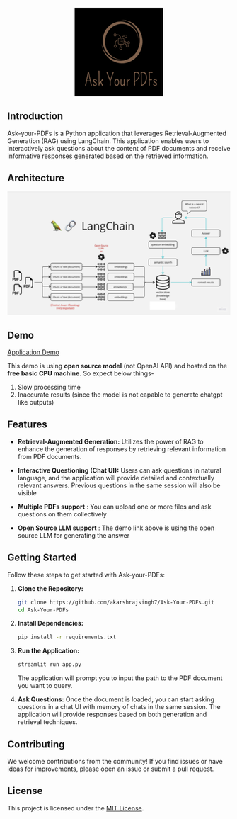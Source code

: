 <p align="center">
  <img src="https://github.com/akarshrajsingh7/Ask-Your-PDFs/blob/main/Logo.png" alt="Logo" width="200" height="200">
</p>

## Introduction

Ask-your-PDFs is a Python application that leverages Retrieval-Augmented Generation (RAG) using LangChain. This application enables users to interactively ask questions about the content of PDF documents and receive informative responses generated based on the retrieved information.

## Architecture

![RAG Solution Architecture](./Architecture.png)

## Demo
<a href="https://huggingface.co/spaces/akarshrajsingh7/Ask-Your-PDFs"> Application Demo </a>

This demo is using **open source model** (not OpenAI API) and hosted on the **free basic CPU machine**. So expect below things-
1) Slow processing time
2) Inaccurate results (since the model is not capable to generate chatgpt like outputs)

## Features

- **Retrieval-Augmented Generation:** Utilizes the power of RAG to enhance the generation of responses by retrieving relevant information from PDF documents.

- **Interactive Questioning (Chat UI):** Users can ask questions in natural language, and the application will provide detailed and contextually relevant answers. Previous questions in the same session will also be visible

- **Multiple PDFs support** : You can upload one or more files and ask questions on them collectively

- **Open Source LLM support** : The demo link above is using the open source LLM for generating the answer

## Getting Started

Follow these steps to get started with Ask-your-PDFs:

1. **Clone the Repository:**
   ```bash
   git clone https://github.com/akarshrajsingh7/Ask-Your-PDFs.git
   cd Ask-Your-PDFs
   ```

2. **Install Dependencies:**
   ```bash
   pip install -r requirements.txt
   ```

3. **Run the Application:**
   ```bash
   streamlit run app.py
   ```

   The application will prompt you to input the path to the PDF document you want to query.

4. **Ask Questions:**
   Once the document is loaded, you can start asking questions in a chat UI with memory of chats in the same session. The application will provide responses based on both generation and retrieval techniques.



## Contributing

We welcome contributions from the community! If you find issues or have ideas for improvements, please open an issue or submit a pull request.

## License

This project is licensed under the [MIT License](LICENSE).
